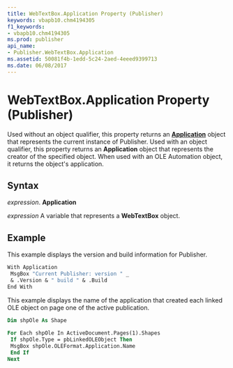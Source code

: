 ```yaml
---
title: WebTextBox.Application Property (Publisher)
keywords: vbapb10.chm4194305
f1_keywords:
- vbapb10.chm4194305
ms.prod: publisher
api_name:
- Publisher.WebTextBox.Application
ms.assetid: 50081f4b-1edd-5c24-2aed-4eeed9399713
ms.date: 06/08/2017
---
```



# WebTextBox.Application Property (Publisher)

Used without an object qualifier, this property returns an  **[Application](Publisher.Application.md)** object that represents the current instance of Publisher. Used with an object qualifier, this property returns an  **Application** object that represents the creator of the specified object. When used with an OLE Automation object, it returns the object's application.


## Syntax

 _expression_. **Application**

 _expression_ A variable that represents a  **WebTextBox** object.


## Example

This example displays the version and build information for Publisher.


```vb
With Application 
 MsgBox "Current Publisher: version " _ 
 & .Version & " build " & .Build 
End With
```

This example displays the name of the application that created each linked OLE object on page one of the active publication.




```vb
Dim shpOle As Shape 
 
For Each shpOle In ActiveDocument.Pages(1).Shapes 
 If shpOle.Type = pbLinkedOLEObject Then 
 MsgBox shpOle.OLEFormat.Application.Name 
 End If 
Next
```


